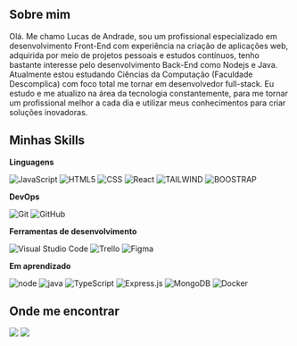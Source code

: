 


## Sobre mim

<p align="left"> 
 Olá. Me chamo Lucas de Andrade, sou um profissional especializado em desenvolvimento Front-End com experiência na criação de aplicações web, adquirida por meio de projetos pessoais e estudos contínuos, tenho bastante interesse pelo desenvolvimento Back-End como Nodejs e Java. Atualmente estou estudando Ciências da Computação (Faculdade Descomplica) com foco total me tornar em desenvolvedor full-stack. Eu estudo e me atualizo na área da tecnologia constantemente, para me tornar um profissional melhor a cada dia e utilizar meus conhecimentos para criar soluções inovadoras.
</p>

## Minhas Skills

**Linguagens**


![JavaScript](https://img.shields.io/badge/JavaScript-F7DF1E?style=for-the-badge&logo=javascript&logoColor=black)
![HTML5](https://img.shields.io/badge/HTML5-E34F26?style=for-the-badge&logo=html5&logoColor=white)
![CSS](https://img.shields.io/badge/CSS3-1572B6?style=for-the-badge&logo=css3&logoColor=white)
![React](https://img.shields.io/badge/React-20232A?style=for-the-badge&logo=react&logoColor=61DAFB)
![TAILWIND](https://img.shields.io/badge/Tailwind_CSS-38B2AC?style=for-the-badge&logo=tailwind-css&logoColor=white)
![BOOSTRAP](https://img.shields.io/badge/Bootstrap-563D7C?style=for-the-badge&logo=bootstrap&logoColor=white)



**DevOps**

![Git](https://img.shields.io/badge/Git-E34F26?style=for-the-badge&logo=git&logoColor=white)
![GitHub](https://img.shields.io/badge/GitHub-100000?style=for-the-badge&logo=github&logoColor=white)


**Ferramentas de desenvolvimento**

![Visual Studio Code](https://img.shields.io/badge/-Visual%20Studio%20Code-333333?style=flat&logo=visual-studio-code&logoColor=white)
![Trello](https://img.shields.io/badge/-Trello-333333?style=flat&logo=trello&logoColor=white)
![Figma](https://img.shields.io/badge/-Figma-333333?style=flat&logo=figma&logoColor=white)

**Em aprendizado**

![node](https://img.shields.io/badge/Node.js-43853D?style=for-the-badge&logo=node.js&logoColor=white)
![java](https://img.shields.io/badge/Java-ED8B00?style=for-the-badge&logo=java&logoColor=white)
![TypeScript](https://img.shields.io/badge/TypeScript-007ACC?style=for-the-badge&logo=typescript&logoColor=whitee)
![Express.js](https://img.shields.io/badge/Express.js-404D59?style=for-the-badge)
![MongoDB](https://img.shields.io/badge/MongoDB-4EA94B?style=for-the-badge&logo=mongodb&logoColor=white)
![Docker](https://img.shields.io/badge/Docker-2496ED?style=for-the-badge&logo=docker&logoColor=white)



## Onde me encontrar

<div>
  <a href="https://www.linkedin.com/in/lucasdeandradealmeida/" target="_blank"><img src="https://img.shields.io/badge/-LinkedIn-%230077B5?style=for-the-badge&logo=linkedin&logoColor=white" target="_blank"></a>
  <a href ="mailto:contato.lucasdeandrade@hotmail.com"><img src="https://img.shields.io/badge/-Gmail-%23333?style=for-the-badge&logo=gmail&logoColor=white" target="_blank"></a>
</div>
